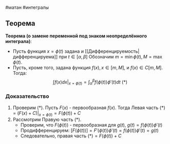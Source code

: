 #матан #интегралы 
## Теорема
**Теорема (о замене переменной под знаком неопределённого интеграла)**:
- Пусть функция $x = \phi(t)$ задана и [[Дифференцируемость|дифференцируема]] при $t \in [\alpha, \beta]$ Обозначим $m = \min \phi(t), M = \max \phi(t)$.
- Пусть, кроме того, задана функция $f(x), x \in [m, M]$, и $f(x) \in C[m, M]$. Тогда: $$\int f(x)dx|_{x=\phi (t)} = \int^{\beta}_{\alpha}f(\phi(t)) \phi'(t) dt \ (*)$$
### Доказательство
1. Проверим $(*)$. Пусть $F(x)$ - первообразная $f(x)$. Тогда Левая часть $(*)$ = $(F(x) + C)|_{x = \phi(t)} = F(\phi(t)) + C$
2. Рассмотрим Правую часть $(*)$.
	- Проверим, что $F(\phi(t))$ - первообразная для $g(t), \ g(t) = f(\phi(t))\phi'(t)$
	- Продифференцируем: $[F(\phi(t))] = F'(\phi(t))\phi'(t) = f(\phi(t))\phi'(t) = g(t)$
	- Следовательно, правая часть $(*) = F(\phi(t)) + C$